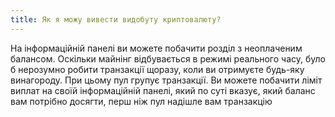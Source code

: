 ```yaml
---
title: Як я можу вивести видобуту криптовалюту?
---
```


На інформаційній панелі ви можете побачити розділ з неоплаченим балансом. Оскільки майнінг відбувається в режимі реального часу, було б нерозумно робити транзакції щоразу, коли ви отримуєте будь-яку винагороду. При цьому пул групує транзакції. Ви можете побачити ліміт виплат на своїй інформаційній панелі, який по суті вказує, який баланс вам потрібно досягти, перш ніж пул надішле вам транзакцію